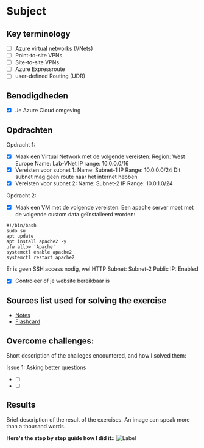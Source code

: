 # Subject

## Key terminology

- [ ] Azure virtual networks (VNets)
- [ ] Point-to-site VPNs
- [ ] Site-to-site VPNs
- [ ] Azure Expressroute
- [ ] user-defined Routing (UDR)

## Benodigdheden

- [x] Je Azure Cloud omgeving

## Opdrachten

Opdracht 1:

- [x] Maak een Virtual Network met de volgende vereisten:
      Region: West Europe
      Name: Lab-VNet
      IP range: 10.0.0.0/16
- [x] Vereisten voor subnet 1:
      Name: Subnet-1
      IP Range: 10.0.0.0/24
      Dit subnet mag geen route naar het internet hebben
- [x] Vereisten voor subnet 2:
      Name: Subnet-2
      IP Range: 10.0.1.0/24

Opdracht 2:

- [x] Maak een VM met de volgende vereisten: Een apache server moet met de volgende custom data geïnstalleerd worden:

```
#!/bin/bash
sudo su
apt update
apt install apache2 -y
ufw allow 'Apache'
systemctl enable apache2
systemctl restart apache2
```

Er is geen SSH access nodig, wel HTTP
Subnet: Subnet-2
Public IP: Enabled

- [x] Controleer of je website bereikbaar is

## Sources list used for solving the exercise

- [Notes](https://drive.google.com/drive/folders/1OtQ_wYxGEuVkk2XZKPJAU1GY6BQS7u8k)
- [Flashcard]()

## Overcome challenges:

Short description of the challeges encountered, and how I solved them:

Issue 1: Asking better questions

- [ ]
- [ ]

## Results

Brief description of the result of the exercises. An image can speak more than a thousand words.

**Here's the step by step guide how I did it::**
![Label]()
